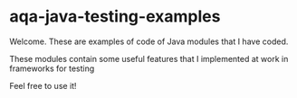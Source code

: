 # aqa-java-testing-examples

Welcome. These are examples of code of Java modules that I have coded. 

These modules contain some useful features that I implemented at work in frameworks for testing

Feel free to use it!

